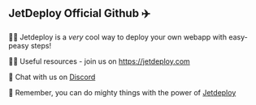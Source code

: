 ## JetDeploy Official Github ✈️

🙋‍♀️ Jetdeploy is a *very* cool way to deploy your own webapp with easy-peasy steps!

👩‍💻 Useful resources - join us on https://jetdeploy.com

🌈 Chat with us on [Discord](https://discord.com/channels/1001849235471339640/1001849235471339643)

🧙 Remember, you can do mighty things with the power of [Jetdeploy](https://jetdeploy.com)

